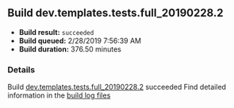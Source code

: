 ## Build dev.templates.tests.full_20190228.2
- **Build result:** `succeeded`
- **Build queued:** 2/28/2019 7:56:39 AM
- **Build duration:** 376.50 minutes
### Details
Build [dev.templates.tests.full_20190228.2](https://winappstudio.visualstudio.com/web/build.aspx?pcguid=a4ef43be-68ce-4195-a619-079b4d9834c2&builduri=vstfs%3a%2f%2f%2fBuild%2fBuild%2f27167) succeeded
Find detailed information in the [build log files](https://uwpctdiags.blob.core.windows.net/buildlogs/dev.templates.tests.full_20190228.2_logs.zip)
